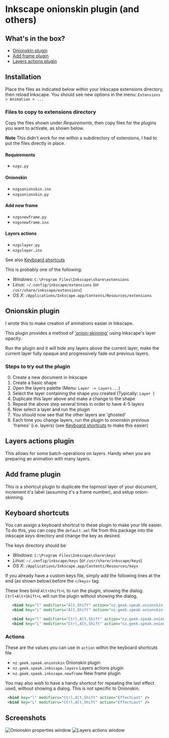 # Inkscape onionskin plugin (and others)

## What's in the box?

- [Onionskin plugin](#onionskin-plugin)
- [Add frame plugin](#add-frame-plugin)
- [Layers actions plugin](#layers-actions-plugin)

## Installation

Place the files as indicated below within your Inkscape extensions directory, then reload Inkscape. You should see new options in the menu: `Extensions > Animation > ...`


### Files to copy to extensions directory

Copy the files shown under *Requirements*, then copy files for the plugins you want to activate, as shown below.

**Note** This didn't work for me within a subdirectory of extensions, I had to put the files directly in place.

#### Requirements
- `nzgs.py`

#### Onionskin
- `nzgsonionskin.inx`
- `nzgsonionskin.py`

#### Add new frame
- `nzgsnewframe.py`
- `nsgsnewframe.inx`

#### Layers actions
- `nzgslayer.py`
- `nzgslayer.inx`

See also [Keyboard shortcuts](#user-content-keyboard-shortcuts)

This is probably one of the following:
- *Windows*: `C:\Program Files\Inkscape\share\extensions`
- *Linux*: `~/.config/inkscape/extensions` (or `/usr/share/inkscape/extensions`)
- *OS X*: `/Applications/Inkscape.app/Contents/Resources/extensions`

## Onionskin plugin
I wrote this to make creation of animations easier in Inkscape.

This plugin provides a method of ['onion-skinning'](http://en.wikipedia.org/wiki/Onion_skinning) using Inkscape's layer opacity.

Run the plugin and it will hide any layers above the current layer, make the current layer fully opaque and progressively fade out previous layers.

### Steps to try out the plugin

0. Create a new document in Inkscape
1. Create a basic shape
2. Open the layers palette (Menu: `Layer -> Layers...`)
3. Select the layer containing the shape you created (Typically: `Layer `)
4. Duplicate this layer above and make a change to the shape
5. Repeat the above step several times in order to have 4-5 layers
6. Now select a layer and run the plugin
7. You should now see that the other layers are 'ghosted'
8. Each time you change layers, run the plugin to onionskin previous 'frames' (i.e. layers) (see [Keyboard shortcuts](#keyboard-shortcuts) to make this easier)


## Layers actions plugin

This allows for some batch-operations on layers.  Handy when you are preparing an animation with many layers.

## Add frame plugin

This is a shortcut plugin to duplicate the topmost layer of your document, increment it's label (assuming it's a frame number), and setup onion-skinning.

## Keyboard shortcuts

You can assign a keyboard shortcut to these plugin to make your life easier.
To do this, you can copy the `default.xml` file from this package into the inkscape *keys* directory and change the key as desired.

The keys directory should be:

- *Windows*: `C:\Program Files\Inkscape\share\keys`
- *Linux*: `~/.config/inkscape/keys` (or `/usr/share/inkscape/keys`)
- *OS X*: `/Applications/Inkscape.app/Contents/Resources/keys`

If you already have a custom keys file, simply add the following lines at the end (as shown below) before the `</keys>` tag.

These lines bind `Alt+Shift+L` to run the plugin, showing the dialog.
`Ctrl+Alt+Shift+L` will run the plugin without showing the dialog.

~~~xml
   <bind key="l" modifiers="Alt,Shift" action="nz.geek.speak.onionskin.noprefs" display="true"/>
   <bind key="L" modifiers="Alt,Shift" action="nz.geek.speak.onionskin.noprefs" />

   <bind key="l" modifiers="Ctrl,Alt,Shift" action="nz.geek.speak.onionskin" display="true"/>
   <bind key="L" modifiers="Ctrl,Alt,Shift" action="nz.geek.speak.onionskin" />
~~~

### Actions
These are the values you can use in `action` within the keyboard shortcuts file

- `nz.geek.speak.onionskin` Onionskin plugin
- `nz.geek.speak.inkscape.layers` Layers actions plugin
- `nz.geek.speak.inkscape.newframe` New frame plugin

You may also wish to have a handy shortcut for repeating the last effect used, without showing a dialog.  This is not specific to Onionskin.

~~~xml
 <bind key="l" modifiers="Ctrl,Alt,Shift" action="EffectLast" />
 <bind key="L" modifiers="Ctrl,Alt,Shift" action="EffectLast" />
~~~

## Screenshots

![Onionskin properties window](http://i.imgur.com/c1AXcdv.jpg)
![Layers actions window](http://i.imgur.com/FX9hupL.jpg)